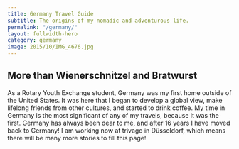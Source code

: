 ```yaml
---
title: Germany Travel Guide
subtitle: The origins of my nomadic and adventurous life.
permalink: "/germany/"
layout: fullwidth-hero
category: germany
image: 2015/10/IMG_4676.jpg
---
```


## More than Wienerschnitzel and Bratwurst

As a Rotary Youth Exchange student, Germany was my first home outside of the United States. It was here that I began to develop a global view, make lifelong friends from other cultures, and started to drink coffee. My time in Germany is the most significant of any of my travels, because it was the first. Germany has always been dear to me, and after 16 years I have moved back to Germany! I am working now at trivago in Düsseldorf, which means there will be many more stories to fill this page!
